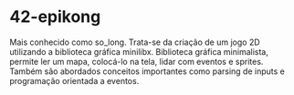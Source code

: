 # 42-epikong
Mais conhecido como so_long. Trata-se da criação de um jogo 2D utilizando a biblioteca gráfica minilibx. Biblioteca gráfica minimalista, permite ler um mapa, colocá-lo na tela, lidar com eventos e sprites. Também são abordados conceitos importantes como parsing de inputs e programação orientada a eventos.
